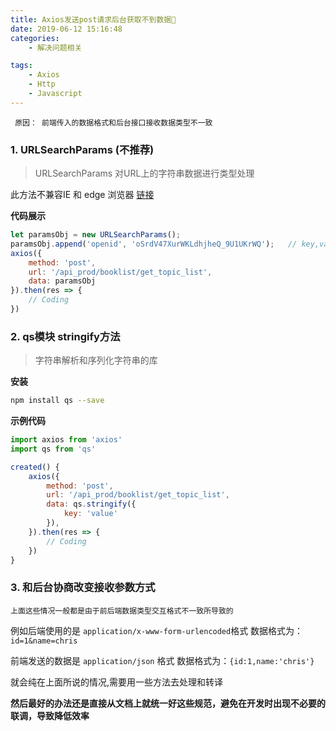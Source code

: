 ```yaml
---
title: Axios发送post请求后台获取不到数据🥲
date: 2019-06-12 15:16:48
categories:
    - 解决问题相关

tags:
    - Axios
    - Http
    - Javascript
---
```


<!--# Axios post请求后台拿不到数据-->

`  原因： 前端传入的数据格式和后台接口接收数据类型不一致 `

### 1. URLSearchParams (不推荐)

>   URLSearchParams 对URL上的字符串数据进行类型处理

此方法不兼容IE 和 edge 浏览器 [链接](https://developer.mozilla.org/zh-CN/docs/Web/API/URLSearchParams#%E6%B5%8F%E8%A7%88%E5%99%A8%E5%85%BC%E5%AE%B9%E6%80%A7)

**代码展示**

```javascript
let paramsObj = new URLSearchParams();
paramsObj.append('openid', 'oSrdV47XurWKLdhjheQ_9U1UKrWQ');   // key,value
axios({
    method: 'post',
    url: '/api_prod/booklist/get_topic_list',
    data: paramsObj
}).then(res => {
    // Coding
})
```



### 2. qs模块 stringify方法

>   字符串解析和序列化字符串的库

**安装**

~~~bash
npm install qs --save
~~~

**示例代码**

```javascript
import axios from 'axios'
import qs from 'qs'

created() {
    axios({
        method: 'post',
        url: '/api_prod/booklist/get_topic_list',
        data: qs.stringify({
        	key: 'value'
        }),
    }).then(res => {
        // Coding
    })
}
```



### 3. 和后台协商改变接收参数方式

    上面这些情况一般都是由于前后端数据类型交互格式不一致所导致的

例如后端使用的是 `application/x-www-form-urlencoded`格式
数据格式为：`id=1&name=chris`

前端发送的数据是 `application/json` 格式
数据格式为：`{id:1,name:'chris'}`

就会纯在上面所说的情况,需要用一些方法去处理和转译

**然后最好的办法还是直接从文档上就统一好这些规范，避免在开发时出现不必要的联调，导致降低效率**



